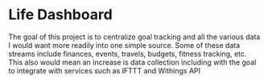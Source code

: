 # Life Dashboard

The goal of this project is to centralize goal tracking and all the various data I would want more readily into one simple source. Some of these data streams include finances, events, travels, budgets, fitness tracking, etc. This also would mean an increase is data collection including with the goal to integrate with services such as IFTTT and Withings API